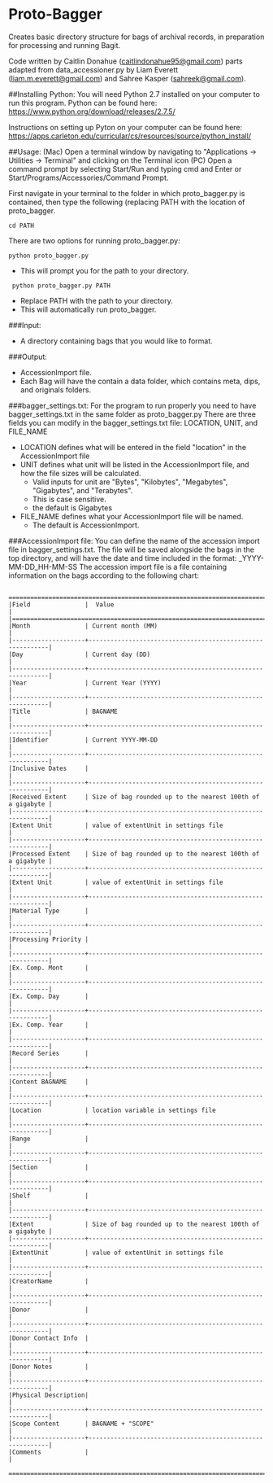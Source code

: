 # Proto-Bagger
Creates basic directory structure for bags of archival records, in preparation for processing and running Bagit.

Code written by Caitlin Donahue (caitlindonahue95@gmail.com) 
parts adapted from data_accessioner.py by Liam Everett (liam.m.everett@gmail.com) and Sahree Kasper (sahreek@gmail.com).

##Installing Python:
You will need Python 2.7 installed on your computer to run this program.
Python can be found here: https://www.python.org/download/releases/2.7.5/

Instructions on setting up Pyton on your computer can be found here: https://apps.carleton.edu/curricular/cs/resources/source/python_install/

##Usage:
(Mac) Open a terminal window by navigating to "Applications -> Utilities -> Terminal" and clicking on the Terminal icon
(PC) Open a command prompt by selecting Start/Run and typing cmd and Enter or Start/Programs/Accessories/Command Prompt.

First navigate in your terminal to the folder in which proto_bagger.py is contained, then type the following (replacing PATH with the location of proto_bagger.

```cd PATH```

There are two options for running proto_bagger.py:

``` python proto_bagger.py ```

- This will prompt you for the path to your directory.


``` python proto_bagger.py PATH```
        
- Replace PATH with the path to your directory.
- This will automatically run proto_bagger.


###Input:
- A directory containing bags that you would like to format.

###Output:
- AccessionImport file.
- Each Bag will have the contain a data folder, which contains meta, dips, and originals folders.

###bagger_settings.txt:
For the program to run properly you need to have bagger_settings.txt in the same folder as proto_bagger.py
There are three fields you can modify in the bagger_settings.txt file: LOCATION, UNIT, and FILE_NAME
- LOCATION defines what will be entered in the field "location" in the AccessionImport file
- UNIT defines what unit will be listed in the AccessionImport file, and how the file sizes will be calculated.
    - Valid inputs for unit are "Bytes", "Kilobytes", "Megabytes", "Gigabytes", and "Terabytes".
    - This is case sensitive. 
    - the default is Gigabytes
- FILE_NAME defines what your AccessionImport file will be named.
    - The default is AccessionImport.

###AccessionImport file: 
You can define the name of the accession import file in bagger_settings.txt.
The file will be saved alongside the bags in the top directory, and will have the date and time included in the format:
            <name>_YYYY-MM-DD_HH-MM-SS
The accession import file is a file containing information on the bags according to the following chart:
```
 ================================================================================
|Field               |  Value                                                    |
|================================================================================| 
|Month               | Current month (MM)                                        |
|--------------------+-----------------------------------------------------------|
|Day                 | Current day (DD)                                          |
|--------------------+-----------------------------------------------------------|
|Year                | Current Year (YYYY)                                       |
|--------------------+-----------------------------------------------------------|
|Title               | BAGNAME                                                   |
|--------------------+-----------------------------------------------------------|
|Identifier          | Current YYYY-MM-DD                                        |
|--------------------+-----------------------------------------------------------|
|Inclusive Dates     |                                                           |
|--------------------+-----------------------------------------------------------|
|Received Extent     | Size of bag rounded up to the nearest 100th of a gigabyte |
|--------------------+-----------------------------------------------------------|
|Extent Unit         | value of extentUnit in settings file                      |
|--------------------+-----------------------------------------------------------|
|Processed Extent    | Size of bag rounded up to the nearest 100th of a gigabyte |
|--------------------+-----------------------------------------------------------|
|Extent Unit         | value of extentUnit in settings file                      |
|--------------------+-----------------------------------------------------------|
|Material Type       |                                                           |
|--------------------+-----------------------------------------------------------|
|Processing Priority |                                                           |
|--------------------+-----------------------------------------------------------|
|Ex. Comp. Mont      |                                                           |
|--------------------+-----------------------------------------------------------|
|Ex. Comp. Day       |                                                           |
|--------------------+-----------------------------------------------------------|
|Ex. Comp. Year      |                                                           |
|--------------------+-----------------------------------------------------------|
|Record Series       |                                                           |
|--------------------+-----------------------------------------------------------|
|Content BAGNAME     |                                                           |
|--------------------+-----------------------------------------------------------|
|Location            | location variable in settings file                        |
|--------------------+-----------------------------------------------------------|
|Range               |                                                           |
|--------------------+-----------------------------------------------------------|
|Section             |                                                           |
|--------------------+-----------------------------------------------------------|
|Shelf               |                                                           |
|--------------------+-----------------------------------------------------------|  
|Extent              | Size of bag rounded up to the nearest 100th of a gigabyte |
|--------------------+-----------------------------------------------------------|
|ExtentUnit          | value of extentUnit in settings file                      |
|--------------------+-----------------------------------------------------------|
|CreatorName         |                                                           |
|--------------------+-----------------------------------------------------------|
|Donor               |                                                           |
|--------------------+-----------------------------------------------------------|
|Donor Contact Info  |                                                           |
|--------------------+-----------------------------------------------------------|
|Donor Notes         |                                                           |
|--------------------+-----------------------------------------------------------|
|Physical Description|                                                           |
|--------------------+-----------------------------------------------------------|    
|Scope Content       | BAGNAME + "SCOPE"                                         |
|--------------------+-----------------------------------------------------------|
|Comments            |                                                           |
 ================================================================================
```

